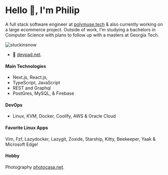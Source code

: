 # Hello 👋, I'm Philip 

A full stack software engineer at [polymuse.tech](https://polymuse.tech/) & also currently working on a large ecommerce project. Outside of work, I'm studying a bachelors in Computer Science with plans to follow up with a masters at Georgia Tech.

<p align="left"> <img src="https://komarev.com/ghpvc/?username=stuckinsnow&label=Profile%20views&color=0e75b6&style=flat" alt="stuckinsnow" /> </p>

- 🔭 [devpad.net](https://devpad.net).

#### Main Technologies 

* Next.js, React.js,
* TypeScript, JavaScript
* REST and Graphql
* PostGres, MySQL, & Firebase
  
#### DevOps

* Linux, KVM, Docker, Coolify, AWS & Oracle Cloud

#### Favorite Linux Apps

Vim, Fzf, Lazydocker, Lazygit, Zoxide, Starship, Kitty, Beekeeper, Yaak & Microsoft Edge! 

#### Hobby

Photography [photocasa.net](https://photocasa.net).
